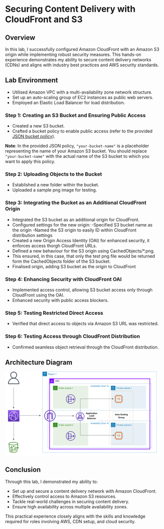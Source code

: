 # Securing Content Delivery with CloudFront and S3

## Overview
In this lab, I successfully configured Amazon CloudFront with an Amazon S3 origin while implementing robust security measures. This hands-on experience demonstrates my ability to secure content delivery networks (CDNs) and aligns with industry best practices and AWS security standards.

## Lab Environment
- Utilised Amazon VPC with a multi-availability zone network structure.
- Set up an auto-scaling group of EC2 instances as public web servers.
- Employed an Elastic Load Balancer for load distribution.


### Step 1: Creating an S3 Bucket and Ensuring Public Access
- Created a new S3 bucket.
- Crafted a bucket policy to enable public access (refer to the provided [JSON bucket policy](https://github.com/your-repository/bucket-policy.json)).

**Note**: In the provided JSON policy, `"your-bucket-name"` is a placeholder representing the name of your Amazon S3 bucket. You should replace `"your-bucket-name"` with the actual name of the S3 bucket to which you want to apply this policy.


### Step 2: Uploading Objects to the Bucket
- Established a new folder within the bucket.
- Uploaded a sample png image for testing.

### Step 3: Integrating the Bucket as an Additional CloudFront Origin
- Integrated the S3 bucket as an additional origin for CloudFront.
- Configured settings for the new origin:
	-Specified S3 bucket name as the origin
	-Named the S3 origin to easily ID within CloudFront distribution settings
- Created a new Origin Access Identity (OAI) for enhanced security, it enforces access thorgh CloudFront URLs.
- Defined a new behaviour for the S3 origin using CachedObjects/*.png.
- This ensured, in this case, that only the test png file would be returned form the CachedObjects folder of the S3 bucket.
- Finalised origin, adding S3 bucket as the origin to CloudFront

### Step 4: Enhancing Security with CloudFront OAI
- Implemented access control, allowing S3 bucket access only through CloudFront using the OAI.
- Enhanced security with public access blockers.

### Step 5: Testing Restricted Direct Access
- Verified that direct access to objects via Amazon S3 URL was restricted.

### Step 6: Testing Access through CloudFront Distribution
- Confirmed seamless object retrieval through the CloudFront distribution.

## Architecture Diagram
![Architecture Diagram](https://github.com/LeeDrew86/AWS-Projects/blob/21be5405da47af28e3627a4a639e3fb1f37205c6/Secure%20Cloudfront%20Distribution/Cloudfront%20with%20S3%20Origin%20Diagram.png)

## Conclusion
Through this lab, I demonstrated my ability to:

- Set up and secure a content delivery network with Amazon CloudFront.
- Effectively control access to Amazon S3 resources.
- Tackle real-world challenges in securing content delivery.
- Ensure high availability across multiple availability zones.

This practical experience closely aligns with the skills and knowledge required for roles involving AWS, CDN setup, and cloud security.
